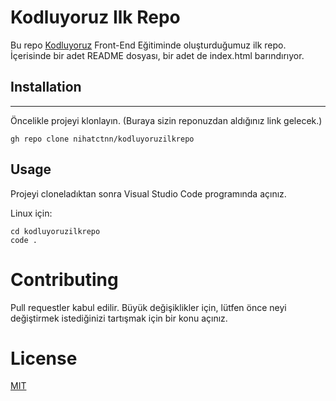 # Kodluyoruz Ilk Repo

Bu repo [Kodluyoruz](https://www.kodluyoruz.org/) Front-End Eğitiminde oluşturduğumuz ilk repo. İçerisinde bir adet README dosyası, bir adet de index.html barındırıyor.

## Installation
----------------------------------------------------------------------------------------------------------------------------------
Öncelikle projeyi klonlayın. (Buraya sizin reponuzdan aldığınız link gelecek.)

```
gh repo clone nihatctnn/kodluyoruzilkrepo

```

## Usage 
Projeyi cloneladıktan sonra Visual Studio Code programında açınız.

Linux için:

```
cd kodluyoruzilkrepo
code .

```

# Contributing
Pull requestler kabul edilir. Büyük değişiklikler için, lütfen önce neyi değiştirmek istediğinizi tartışmak için bir konu açınız.

# License

[MIT](https://choosealicense.com/licenses/mit/)

